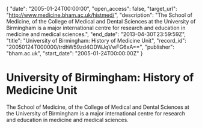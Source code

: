 {
  "date": "2005-01-24T00:00:00", 
  "open_access": false, 
  "target_url": "http://www.medicine.bham.ac.uk/histmed/", 
  "description": "The School of Medicine, of the College of Medical and Dental Sciences at the University of Birmingham is a major international centre for research and education in medicine and medical sciences.", 
  "end_date": "2013-04-30T23:59:59Z", 
  "title": "University of Birmingham: History of Medicine Unit", 
  "record_id": "20050124T000000/trdhW59zd4ODWJqVwFG6xA==", 
  "publisher": "bham.ac.uk", 
  "start_date": "2005-01-24T00:00:00Z"
}

# University of Birmingham: History of Medicine Unit

The School of Medicine, of the College of Medical and Dental Sciences at the University of Birmingham is a major international centre for research and education in medicine and medical sciences.
